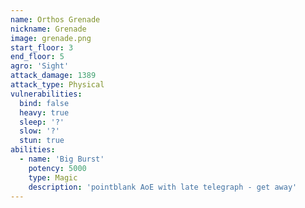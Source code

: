 ```yaml
---
name: Orthos Grenade
nickname: Grenade
image: grenade.png
start_floor: 3
end_floor: 5
agro: 'Sight'
attack_damage: 1389
attack_type: Physical
vulnerabilities:
  bind: false
  heavy: true
  sleep: '?'
  slow: '?'
  stun: true
abilities:
  - name: 'Big Burst'
    potency: 5000
    type: Magic
    description: 'pointblank AoE with late telegraph - get away'
---
```

